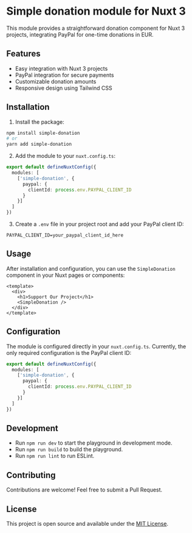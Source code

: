 # Simple donation module for Nuxt 3

This module provides a straightforward donation component for Nuxt 3 projects, integrating PayPal for one-time donations in EUR.

## Features

- Easy integration with Nuxt 3 projects
- PayPal integration for secure payments
- Customizable donation amounts
- Responsive design using Tailwind CSS

## Installation

1. Install the package:

```bash
npm install simple-donation
# or
yarn add simple-donation
```

2. Add the module to your `nuxt.config.ts`:

```typescript
export default defineNuxtConfig({
  modules: [
    ['simple-donation', {
      paypal: {
        clientId: process.env.PAYPAL_CLIENT_ID
      }
    }]
  ]
})
```

3. Create a `.env` file in your project root and add your PayPal client ID:

```
PAYPAL_CLIENT_ID=your_paypal_client_id_here
```

## Usage

After installation and configuration, you can use the `SimpleDonation` component in your Nuxt pages or components:

```vue
<template>
  <div>
    <h1>Support Our Project</h1>
    <SimpleDonation />
  </div>
</template>
```

## Configuration

The module is configured directly in your `nuxt.config.ts`. Currently, the only required configuration is the PayPal client ID:

```typescript
export default defineNuxtConfig({
  modules: [
    ['simple-donation', {
      paypal: {
        clientId: process.env.PAYPAL_CLIENT_ID
      }
    }]
  ]
})
```

## Development

- Run `npm run dev` to start the playground in development mode.
- Run `npm run build` to build the playground.
- Run `npm run lint` to run ESLint.

## Contributing

Contributions are welcome! Feel free to submit a Pull Request.

## License

This project is open source and available under the [MIT License](LICENSE).
